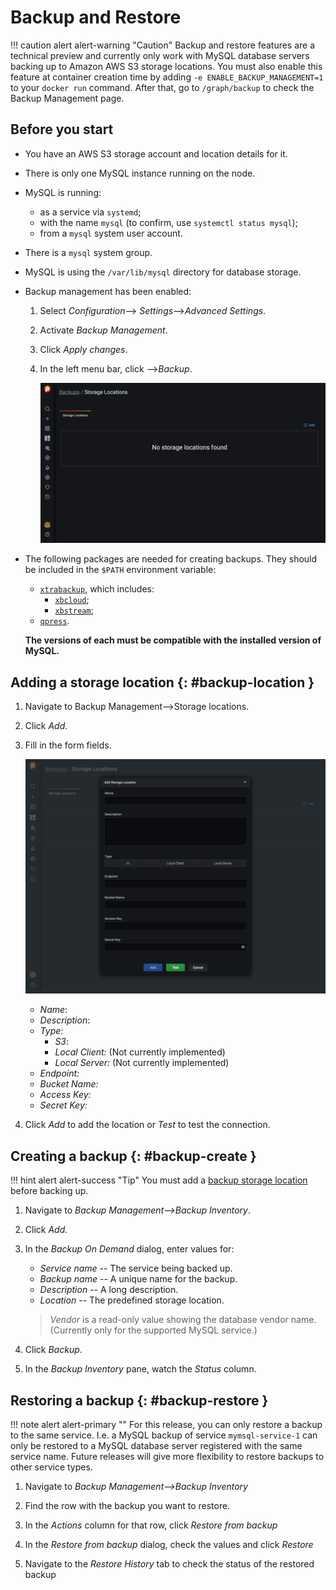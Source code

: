 # Backup and Restore

!!! caution alert alert-warning "Caution"
    Backup and restore features are a technical preview and currently only work with MySQL database servers backing up to Amazon AWS S3 storage locations.  You must also enable this feature at container creation time by adding `-e ENABLE_BACKUP_MANAGEMENT=1` to your `docker run` command. After that, go to `/graph/backup` to check the Backup Management page.

## Before you start

- You have an AWS S3 storage account and location details for it.
- There is only one MySQL instance running on the node.
- MySQL is running:
    - as a service via `systemd`;
    - with the name `mysql` (to confirm, use `systemctl status mysql`);
    - from a `mysql` system user account.
- There is a `mysql` system group.
- MySQL is using the `/var/lib/mysql` directory for database storage.
- Backup management has been enabled:
    1. Select <i class="uil uil-cog"></i> *Configuration*--><i class="uil uil-setting"></i> *Settings*-->*Advanced Settings*.
    2. Activate *Backup Management*.
    3. Click *Apply changes*.
    4. In the left menu bar, click <i class="uil uil-history"></i>-->*Backup*.

        ![!](../_images/PMM_Backup_Management.jpg)

- The following packages are needed for creating backups. They should be included in the `$PATH` environment variable:
    - [`xtrabackup`][PERCONA_XTRABACKUP], which includes:
        - [`xbcloud`][PERCONA_XBCLOUD];
        - [`xbstream`][PERCONA_XBSTREAM];
    - [`qpress`][PERCONA_QPRESS].

    **The versions of each must be compatible with the installed version of MySQL.**

## Adding a storage location {: #backup-location }

1. Navigate to Backup Management-->Storage locations.
2. Click *Add*.
3. Fill in the form fields.

    ![!](../_images/PMM_Backup_Management_Locations_Add_Storage_Location.jpg)

    - *Name*:
    - *Description*:
    - *Type:*
        - *S3*:
        - *Local Client:* (Not currently implemented)
        - *Local Server:* (Not currently implemented)
    - *Endpoint:*
    - *Bucket Name:*
    - *Access Key:*
    - *Secret Key:*

4. Click *Add* to add the location or *Test* to test the connection.

## Creating a backup {: #backup-create }

!!! hint alert alert-success "Tip"
    You must add a [backup storage location](#backup-location) before backing up.

1. Navigate to *Backup Management-->Backup Inventory*.

2. Click <i class="uil uil-plus-square"></i> *Add*.

3. In the *Backup On Demand* dialog, enter values for:

    - *Service name* -- The service being backed up.
    - *Backup name* -- A unique name for the backup.
    - *Description* -- A long description.
    - *Location* -- The predefined storage location.

    > *Vendor* is a read-only value showing the database vendor name. (Currently only for the supported MySQL service.)

4. Click *Backup*.

5. In the *Backup Inventory* pane, watch the *Status* column.

## Restoring a backup {: #backup-restore }

!!! note alert alert-primary ""
    For this release, you can only restore a backup to the same service. I.e. a MySQL backup of service `mymsql-service-1` can only be restored to a MySQL database server registered with the same service name. Future releases will give more flexibility to restore backups to other service types.

1. Navigate to *Backup Management-->Backup Inventory*

2. Find the row with the backup you want to restore.

3. In the *Actions* column for that row, click *Restore from backup*

4. In the *Restore from backup* dialog, check the values and click *Restore*

5. Navigate to the *Restore History* tab to check the status of the restored backup



[PERCONA_XTRABACKUP]: https://www.percona.com/software/mysql-database/percona-xtrabackup
[PERCONA_XBCLOUD]: https://www.percona.com/doc/percona-xtrabackup/2.3/xbcloud/xbcloud.html
[PERCONA_XBSTREAM]: https://www.percona.com/doc/percona-xtrabackup/2.3/xbstream/xbstream.html
[PERCONA_QPRESS]: https://www.percona.com/doc/percona-xtrabackup/LATEST/backup_scenarios/compressed_backup.html
